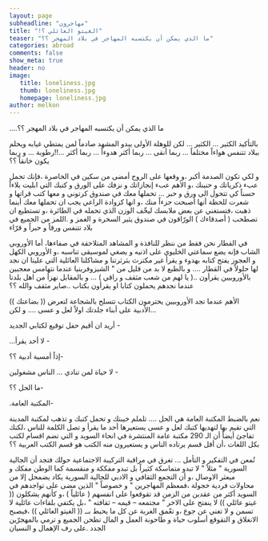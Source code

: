 ```yaml
---
layout: page
subheadline: "مهاجرون"
title: "!الغيتو العائلي ؟"
teaser: "ما الذي يمكن أن يكتسبه المهاجر في بلاد المهجر ؟؟"
categories: abroad
comments: false
show_meta: true
header: no
image:
   title: loneliness.jpg
   thumb: loneliness.jpg
   homepage: loneliness.jpg
author: melkon
---
```



....ما الذي يمكن أن يكتسبه المهاجر في بلاد المهجر ؟؟

بالتأكيد الكثير ... الكثير ... لكن للوهلة الأولى يبدو المشهد صادماً لمن يمتطي غيابه ويحلم  ببلاد تتنفس هواءاً مختلفاً ... ربما أنقى ... ربما أكثر هدوءاً ... ربما أكثر ...!!رطوبة ... و ربما يكون خانقاً ؟؟

و لكي تكون الصدمة أكبر ،و وقعها على الروح أمضى من سكين في الخاصرة ،فإنك تحمل عبء ذكرياتك و حنينك ،و الأهم عبء إنجازاتك و نزفك على الورق و كتبك التي ابليت بلاءاً حسناً كي تتحول الى ورق و حبر ... تحملها معك في صندوق كرتوني و معها كتب قراتها و شعرت للحظة أنها أصبحت جزءاً منك ،و انها كزوادة الراعي يجب ان تحملها معك أينما ذهبت ،فتستغني عن بعض ملابسك ليخّف الوزن الذي تحمله في الطائرة ،و تستطيع ان تصطحب ( أصدقاءك ) الورّاقون في صندوق يثير السخرة و الغمز و .اللمز من الجميع في بلاد تتنفس ورقاً و حبراً و قرّاء

في القطار نحن فقط من ننظر للنافذة و المشاهد المتلاحقة في صفاءها، أما الأوروبي الشاب فإنه يضع سماعتي الخليوي على اذنيه و يصغي لموسيقى تناسبه ،و الأوروبي الكهل و العجوز يفتح كتابه بهدوء و يقرأ غير مكترث بثرثرتنا و مشاكلنا العائلية التي علينا ان نجد لها حلولاً في القطار .... و بالطبع لا بد من قليل من " الشيزوفرينيا  عندما نتهامس معجبين بالأوروبيين يقرأون ..( يا لهم من شعب مثقف و راقي  ) ... و بالمقابل نهزأ من اهل بلدنا عندما نجدهم يحملون كتابا او يقرأون بكتاب ..صاير مثقف والله ؟؟


الأهم عندما تجد الأوروبيين يحترمون الكتاب تتسلح بالشجاعة لتعرض (( بضاعتك )) ...الأدبية على أبناء جلدتك اولاً لعل و عسى .... و لكن

 أريد ان أقيم حفل توقيع لكتابي الجديد  -

 ...لا أحد يقرأ -

 إذاً أمسية أدبية ؟؟-

لا حياة لمن تنادي ... الناس مشغولين -

ما الحل ؟؟-

.المكتبة العامة-

نعم بالضبط المكتبة العامة هي الحل .... تلملم خيبتك و تحمل كتبك و تذهب لمكتبة المدينة التي تقيم بها لتهديها كتبك لعل و عسى يستعيرها أحد ما يقرأ و تصل الكلمة للناس ،لكنك تفاجئ أيضاً أن الـ 290 مكتبة عامة المنتشرة في انحاء السويد و التي تضم اقسام لكتب بكل اللغات ،أن أقل قسم يرتاده الناس و يستعيرون منه الكتب هو قسم الكتب العربية ؟؟

تُمعن في التفكير و التأمل ... تغرق في مراقبة التركيبة الاجتماعية حولك فتجد أن الجالية السورية " مثلاً " لا تبدو متماسكة كثيراً بل تبدو مفككة و منقسمة كما الوطن مفكك و مبعثر الاوصال ،و أن التجمع الثقافي و الادبي للجالية السورية يكاد يضمحل إلا من محاولات فردية خجولة ،فمعظم المهاجرين " و خصوصاً " الذين مضى على تواجدهم في السويد أكثر من عقدين من الزمن قد تقوقعوا على انفسهم ( عائلياً ) ،و كأنهم يشكلون (( غيتو عائلي )) لا ينفتح على الاخر " مجتمعه – قيمه – ثقافته " ،بل يكتفي بلقاءات عائلية لا تسمن و لا تغني عن جوع ،و تعّمق  الغربة عن كل ما يحيط بــ (( الغيتو العائلي )) ،فيصبح الانغلاق و التقوقع  أسلوب حياة و طاحونة العمل و
المال تطحن الجميع و ترمي بالمهجرّين الجدد .على رف الإهمال و النسيان
